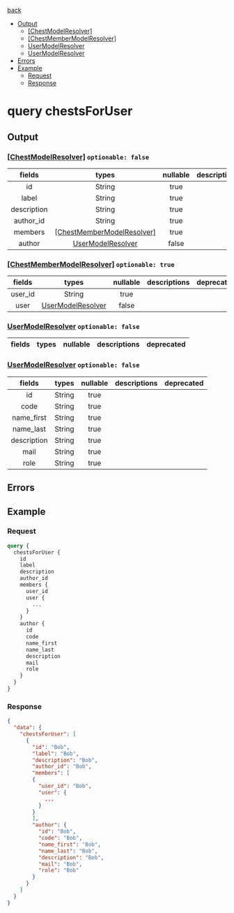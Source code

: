 [back](../tableOfContent.md)
* [Output](#output)
  * [[ChestModelResolver]](#[chestmodelresolver]-optionable-false)
  * [[ChestMemberModelResolver]](#[chestmembermodelresolver]-optionable-true)
  * [UserModelResolver](#usermodelresolver-optionable-false)
  * [UserModelResolver](#usermodelresolver-optionable-false)
* [Errors](#errors)
* [Example](#example)
  * [Request](#request)
  * [Response](#response)

# query chestsForUser
 
## Output
### [[ChestModelResolver]](../assets/types/chestmodelresolver.md) `optionable: false`
| fields |types |nullable |descriptions |deprecated |
| :----:  |:---:  |:--------:  |:----------:  |:--------:  |
| id |String |true | | |
| label |String |true | | |
| description |String |true | | |
| author_id |String |true | | |
| members |[[ChestMemberModelResolver]](../assets/types/chestmembermodelresolver.md) |true | | |
| author |[UserModelResolver](../assets/types/usermodelresolver.md) |false | | 
### [[ChestMemberModelResolver]](../assets/types/chestmembermodelresolver.md) `optionable: true`
| fields |types |nullable |descriptions |deprecated |
| :----:  |:---:  |:--------:  |:----------:  |:--------:  |
| user_id |String |true | | |
| user |[UserModelResolver](../assets/types/usermodelresolver.md) |false | | 
### [UserModelResolver](../assets/types/usermodelresolver.md) `optionable: false`
| fields |types |nullable |descriptions |deprecated |
| :----:  |:---:  |:--------:  |:----------:  |:--------:  
### [UserModelResolver](../assets/types/usermodelresolver.md) `optionable: false`
| fields |types |nullable |descriptions |deprecated |
| :----:  |:---:  |:--------:  |:----------:  |:--------:  |
| id |String |true | | |
| code |String |true | | |
| name_first |String |true | | |
| name_last |String |true | | |
| description |String |true | | |
| mail |String |true | | |
| role |String |true | | 

## Errors
## Example
### Request
```graphql
query {
  chestsForUser {
    id
    label
    description
    author_id
    members {
      user_id
      user {
        ...
      }
    }
    author {
      id
      code
      name_first
      name_last
      description
      mail
      role
    }
  }
}
```
### Response
```json
{
  "data": {
    "chestsForUser": [
      {
        "id": "Bob",
        "label": "Bob",
        "description": "Bob",
        "author_id": "Bob",
        "members": [
        {
          "user_id": "Bob",
          "user": {
            ...
          }
        }
        ],
        "author": {
          "id": "Bob",
          "code": "Bob",
          "name_first": "Bob",
          "name_last": "Bob",
          "description": "Bob",
          "mail": "Bob",
          "role": "Bob"
        }
      }
    ]
  }
}
```